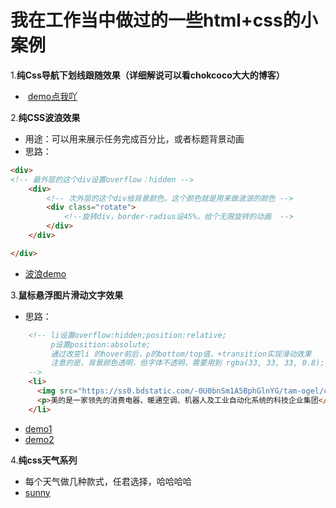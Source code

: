 
# 我在工作当中做过的一些html+css的小案例
1.**纯Css导航下划线跟随效果（详细解说可以看chokcoco大大的博客）**
-  <a href="http://htmlpreview.github.com/?https://github.com/boa182/html-css/blob/master/html/03%E5%AF%BC%E8%88%AA%E4%B8%8B%E5%88%92%E7%BA%BF%E8%B7%9F%E9%9A%8F%E6%95%88%E6%9E%9C.html">demo点我吖</a>

2.**纯CSS波浪效果**
- 用途：可以用来展示任务完成百分比，或者标题背景动画
- 思路：
```html
<div>
<!-- 最外层的这个div设置overflow：hidden -->
    <div>
        <!-- 次外层的这个div给背景颜色，这个颜色就是用来做波浪的颜色 -->
        <div class="rotate">
            <!--旋转div，border-radius设45%，给个无限旋转的动画  -->
        </div>
    </div>

</div>
```
- <a href="http://htmlpreview.github.com/?https://github.com/boa182/html-css/blob/master/html/04%E7%BA%AFcss%E5%AE%9E%E7%8E%B0%E6%B3%A2%E6%B5%AA%E6%95%88%E6%9E%9C.html">波浪demo</a>

3.**鼠标悬浮图片滑动文字效果**
- 思路：
```html
    <!-- li设置overflow:hidden;position:relative;
         p设置position:absolute;
         通过改变li 的hover前后，p的bottom/top值，+transition实现滑动效果
         注意的是，背景颜色透明，但字体不透明，需要用到 rgba(33, 33, 33, 0.8);    
    -->
    <li>
      <img src="https://ss0.bdstatic.com/-0U0bnSm1A5BphGlnYG/tam-ogel/c70247aeafbe5a4699b0223bc8dd6fe4_222_222.jpg">
      <p>美的是一家领先的消费电器、暖通空调、机器人及工业自动化系统的科技企业集团</p>
    </li>
```
- <a href="http://htmlpreview.github.com/?https://github.com/boa182/html-css/blob/master/html/05%E9%BC%A0%E6%A0%87%E6%82%AC%E6%B5%AE%E5%9B%BE%E7%89%87%E5%88%92%E5%8A%A8%E6%96%87%E5%AD%97%E6%95%88%E6%9E%9C.html">demo1</a>
- <a href="http://htmlpreview.github.com/?https://github.com/boa182/html-css/blob/master/html/05-2%E9%BC%A0%E6%A0%87%E6%82%AC%E6%B5%AE%E5%9B%BE%E7%89%87%E6%BB%91%E5%8A%A8%E6%96%87%E5%AD%97%E6%95%88%E6%9E%9C.html">demo2</a>

4.**纯css天气系列**
- 每个天气做几种款式，任君选择，哈哈哈哈
- <a href="http://htmlpreview.github.com/?https://github.com/boa182/html-css/blob/master/html/06.weather-sunny.html">sunny</a>
